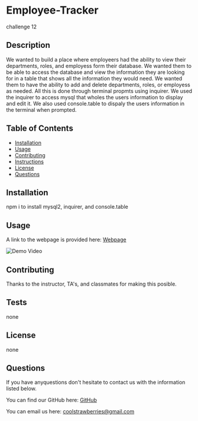 # Employee-Tracker
challenge 12
## Description

We wanted to build a place where employeers had the ability to view their departments, roles, and employess form their database. We wanted them to be able to access the database and view the information they are looking for in a table that shows all the information they would need. We wanted them to have the ability to add and delete departments, roles, or employess as needed. All this is done through terminal propmts using inquirer. We used the inquirer to access mysql that wholes the users information to display and edit it. We also used console.table to dispaly the users information in the terminal when prompted.

## Table of Contents
* [Installation](#installation)
* [Usage](#usage)
* [Contributing](#contributing)
* [Instructions](#instructions)
* [License](#license)
* [Questions](#questions)

## Installation
npm i to install mysql2, inquirer, and console.table

## Usage

A link to the webpage is provided here: [Webpage](https://github.com/sweetkloid/Employee-Tracker)

![Demo Video]((demo/employeedemo.avi))

## Contributing
Thanks to the instructor, TA's, and classmates for making this posible.

## Tests
none

## License
none

## Questions
If you have anyquestions don't hesitate to contact us with the information listed below.

You can find our GitHub here: [GitHub](https://github.com/sweetkloid)

You can email us here: coolstrawberries@gmail.com